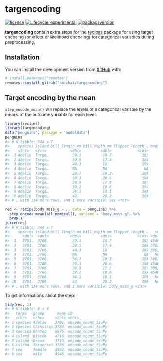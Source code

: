 
<!-- README.md is generated from README.Rmd. Please edit that file -->

# targencoding

<!-- badges: start -->

[![license](https://img.shields.io/badge/license-GPL--3-blue.svg)](https://www.gnu.org/licenses/gpl-3.0.en.html)
[![Lifecycle:
experimental](https://img.shields.io/badge/lifecycle-experimental-orange.svg)](https://www.tidyverse.org/lifecycle/#experimental)
[![packageversion](https://img.shields.io/badge/package%20version-0.0.0.9000-orange.svg)](commits/master)
<!-- badges: end -->

**targencoding** contain extra steps for the
[recipes](https://recipes.tidymodels.org) package for using target
encoding (or effect or likelihood encoding) for categorical variables
during preprocessing.

## Installation

You can install the development version from
[GitHub](https://github.com/) with:

``` r
# install.packages("remotes")
remotes::install_github("abichat/targencoding")
```

## Target encoding by the mean

`step_encode_mean()` will replace the levels of a categorical variable
by the means of the outcome variable for each level.

``` r
library(recipes)
library(targencoding)
data("penguins", package = "modeldata")
penguins
#> # A tibble: 344 x 7
#>    species island bill_length_mm bill_depth_mm flipper_length_… body_mass_g
#>    <fct>   <fct>           <dbl>         <dbl>            <int>       <int>
#>  1 Adelie  Torge…           39.1          18.7              181        3750
#>  2 Adelie  Torge…           39.5          17.4              186        3800
#>  3 Adelie  Torge…           40.3          18                195        3250
#>  4 Adelie  Torge…           NA            NA                 NA          NA
#>  5 Adelie  Torge…           36.7          19.3              193        3450
#>  6 Adelie  Torge…           39.3          20.6              190        3650
#>  7 Adelie  Torge…           38.9          17.8              181        3625
#>  8 Adelie  Torge…           39.2          19.6              195        4675
#>  9 Adelie  Torge…           34.1          18.1              193        3475
#> 10 Adelie  Torge…           42            20.2              190        4250
#> # … with 334 more rows, and 1 more variable: sex <fct>
```

``` r
rec <- recipe(body_mass_g ~ ., data = penguins) %>%
  step_encode_mean(all_nominal(), outcome = "body_mass_g") %>%
  prep()
juice(rec)
#> # A tibble: 344 x 7
#>    species island bill_length_mm bill_depth_mm flipper_length_…   sex
#>      <dbl>  <dbl>          <dbl>         <dbl>            <int> <dbl>
#>  1   3701.  3706.           39.1          18.7              181 4546.
#>  2   3701.  3706.           39.5          17.4              186 3862.
#>  3   3701.  3706.           40.3          18                195 3862.
#>  4   3701.  3706.           NA            NA                 NA   NA 
#>  5   3701.  3706.           36.7          19.3              193 3862.
#>  6   3701.  3706.           39.3          20.6              190 4546.
#>  7   3701.  3706.           38.9          17.8              181 3862.
#>  8   3701.  3706.           39.2          19.6              195 4546.
#>  9   3701.  3706.           34.1          18.1              193   NA 
#> 10   3701.  3706.           42            20.2              190   NA 
#> # … with 334 more rows, and 1 more variable: body_mass_g <int>
```

To get informations about the step:

``` r
tidy(rec, 1)
#> # A tibble: 8 x 4
#>   terms   group      mean id                
#>   <chr>   <chr>     <dbl> <chr>             
#> 1 species Adelie    3701. encode_count_5iuPy
#> 2 species Chinstrap 3733. encode_count_5iuPy
#> 3 species Gentoo    5076. encode_count_5iuPy
#> 4 island  Biscoe    4716. encode_count_5iuPy
#> 5 island  Dream     3713. encode_count_5iuPy
#> 6 island  Torgersen 3706. encode_count_5iuPy
#> 7 sex     female    3862. encode_count_5iuPy
#> 8 sex     male      4546. encode_count_5iuPy
```
